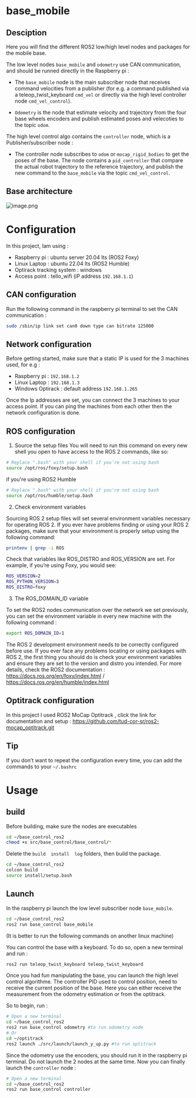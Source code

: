 # base_mobile

## Desciption

Here you will find the different ROS2 low/high level nodes and packages for the mobile base.

The low level nodes `base_mobile` and `odometry` use CAN communication, and should be runned directly in the Raspberry pi :

- The `base_mobile` node is the main subscriber node that receives command velocities from a publisher (for e.g. a command published via a teleop_twist_keyboard `cmd_vel` or directly via the high level controller node `cmd_vel_control`).

- `Odometry` is the node that estimate velocity and trajectory from the four base wheels encoders and publish estimated poses and velecoties to the topic `odom`.

The high level control algo contains the `controller` node, which is a Publisher/subscriber node :

- The controller node subscribes to `odom` or `mocap_rigid_bodies` to get the poses of the base. The node contains a `pid_controller` that compare the actual robot trajectory to the reference trajectory, and publish the new command to the `base_mobile` via the topic `cmd_vel_control`.
 
## Base architecture 

![image.png](./image.png)


# Configuration

In this project, Iam using :

- Raspberry pi : ubuntu server 20.04 lts (ROS2 Foxy)
- Linux Laptop : ubuntu 22.04 lts (ROS2 Humble)
- Optirack tracking system : windows
- Access point : tello_wifi (iP address `192.168.1.1`)

## CAN configuration

Run the following command in the raspberry pi terminal to set the CAN communication :

```sh
sudo /sbin/ip link set can0 down type can bitrate 125000
```

## Network configuration

Before getting started, make sure that a static IP is used for the 3 machines used, for e.g :

- Raspberry pi : `192.168.1.2`
- Linux Laptop : `192.168.1.3`
- Windows Optirack : default address `192.168.1.265`

Once the Ip addresses are set, you can connect the 3 machines to your access point. 
If you can ping the machines from each other then the network configuration is done. 

## ROS configuration

1. Source the setup files
You will need to run this command on every new shell you open to have access to the ROS 2 commands, like so:
```sh
# Replace ".bash" with your shell if you're not using bash
source /opt/ros/foxy/setup.bash
```
if you're using ROS2 Humble 
```sh
# Replace ".bash" with your shell if you're not using bash
source /opt/ros/humble/setup.bash
```
2. Check environment variables

Sourcing ROS 2 setup files will set several environment variables necessary for operating ROS 2. If you ever have problems finding or using your ROS 2 packages, make sure that your environment is properly setup using the following command:
```sh
printenv | grep -i ROS
```
Check that variables like ROS_DISTRO and ROS_VERSION are set. For example, if you’re using Foxy, you would see:
```sh
ROS_VERSION=2
ROS_PYTHON_VERSION=3
ROS_DISTRO=foxy
```

3. The ROS_DOMAIN_ID variable

To set the ROS2 nodes communication over the network we set previously, you can set the environment variable in every new machine with the following command :
```sh
export ROS_DOMAIN_ID=1
```

The ROS 2 development environment needs to be correctly configured before use.
If you ever face any problems locating or using packages with ROS 2, the first thing you should do is check your environment variables and ensure they are set to the version and distro you intended.
For more details, check the ROS2 documentation : https://docs.ros.org/en/foxy/index.html / https://docs.ros.org/en/humble/index.html

## Optitrack configuration

In this project I used ROS2 MoCap Optitrack , click the link for documentation and setup : https://github.com/tud-cor-sr/ros2-mocap_optitrack.git

## Tip

If you don’t want to repeat the configuration every time, you can add the commands to your `~/.bashrc` 

# Usage 

## build 

Before building, make sure the nodes are executables 

```sh
cd ~/base_control_ros2
chmod +x src/base_control/base_control/*
```
Delete the `build  install  log` folders, then build the package.

```sh
cd ~/base_control_ros2
colcon build 
source install/setup.bash
```

## Launch

In the raspberry pi launch the low level subscriber node ``base_mobile``.
```sh
cd ~/base_control_ros2
ros2 run base_control base_mobile
```
(It is better to run the following commands on another linux machine)

You can control the base with a keyboard. To do so, open a new terminal and run : 
```sh
ros2 run teleop_twist_keyboard teleop_twist_keyboard
```
Once you had fun manipulating the base, you can launch the high level control algorithme. 
The controller PID used to control position, need to receive the current position of the base. Here you can either receive the measurement from the odometry estimation or from the optitrack.   

So to begin, run :
```sh
# Open a new terminal 
cd ~/base_control_ros2
ros2 run base_control odometry #to run odometry node 
# Or
cd ~/optitrack
ros2 launch ./src/launch/launch_y_up.py #to run optitrack 
```
Since the odometry use the encoders, you should run it in the raspberry pi terminal. 
Do not launch the 2 nodes at the same time.
Now you can finally launch the `controller` node :
```sh
# Open a new terminal 
cd ~/base_control_ros2
ros2 run base_control controller
```

